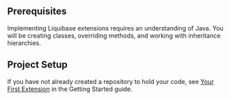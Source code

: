 ## Prerequisites

Implementing Liquibase extensions requires an understanding of Java. You will be creating classes, overriding methods, and working with inheritance hierarchies.

## Project Setup

If you have not already created a repository to hold your code, see [Your First Extension](/extensions-integrations/extensions-overview/your-first-extension) in the Getting Started guide.
